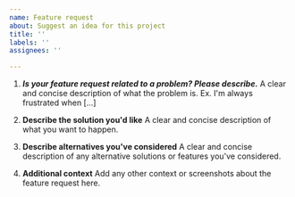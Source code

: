 ```yaml
---
name: Feature request
about: Suggest an idea for this project
title: ''
labels: ''
assignees: ''

---
```


1. **_Is your feature request related to a problem? Please describe._**
A clear and concise description of what the problem is. Ex. I'm always frustrated when [...]

2. **Describe the solution you'd like**
A clear and concise description of what you want to happen.

3. **Describe alternatives you've considered**
A clear and concise description of any alternative solutions or features you've considered.

4. **Additional context**
Add any other context or screenshots about the feature request here.
